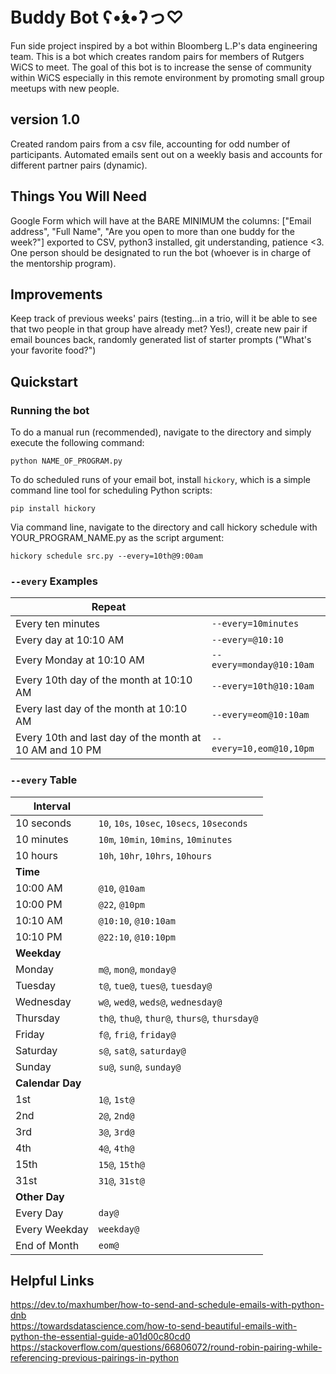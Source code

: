 # Buddy Bot ʕ•́ᴥ•̀ʔっ♡
Fun side project inspired by a bot within Bloomberg L.P's data engineering team. This is a bot which creates random pairs for members of Rutgers WiCS to meet. The goal of this bot is to increase the sense of community within WiCS especially in this remote environment by promoting small group meetups with new people. 

## version 1.0
Created random pairs from a csv file, accounting for odd number of participants. Automated emails sent out on a weekly basis and accounts for different partner pairs (dynamic). 

## Things You Will Need
Google Form which will have at the BARE MINIMUM the columns: ["Email address", "Full Name", "Are you open to more than one buddy for the week?"] exported to CSV, python3 installed, git understanding, patience <3. One person should be designated to run the bot (whoever is in charge of the mentorship program). 

## Improvements
Keep track of previous weeks' pairs (testing...in a trio, will it be able to see that two people in that group have already met? Yes!), create new pair if email bounces back, randomly generated list of starter prompts ("What's your favorite food?")

## Quickstart
### Running the bot

To do a manual run (recommended), navigate to the directory and simply execute the following command:
```
python NAME_OF_PROGRAM.py
```
To do scheduled runs of your email bot, install `hickory`, which is a simple command line tool for scheduling Python scripts:
```
pip install hickory
```

Via command line, navigate to the directory and call hickory schedule with YOUR_PROGRAM_NAME.py as the script argument:
```
hickory schedule src.py --every=10th@9:00am
```
### `--every` Examples

| Repeat                                                  |                          |
| ------------------------------------------------------- | ------------------------ |
| Every ten minutes                                       | `--every=10minutes`      |
| Every day at 10:10 AM                                   | `--every=@10:10`         |
| Every Monday at 10:10 AM                                | `--every=monday@10:10am` |
| Every 10th day of the month at 10:10 AM                 | `--every=10th@10:10am`   |
| Every last day of the month at 10:10 AM                 | `--every=eom@10:10am`    |
| Every 10th and last day of the month at 10 AM and 10 PM | `--every=10,eom@10,10pm` |



### `--every` Table

| Interval         |                                               |
| ---------------- | --------------------------------------------- |
| 10 seconds       | `10`, `10s`, `10sec`, `10secs`, `10seconds`   |
| 10 minutes       | `10m`, `10min`, `10mins`, `10minutes`         |
| 10 hours         | `10h`, `10hr`, `10hrs`, `10hours`             |
| **Time**         |                                               |
| 10:00 AM         | `@10`, `@10am`                                |
| 10:00 PM         | `@22`, `@10pm`                                |
| 10:10 AM         | `@10:10`, `@10:10am`                          |
| 10:10 PM         | `@22:10`, `@10:10pm`                          |
| **Weekday**      |                                               |
| Monday           | `m@`, `mon@`, `monday@`                       |
| Tuesday          | `t@`, `tue@`, `tues@`, `tuesday@`             |
| Wednesday        | `w@`, `wed@`, `weds@`, `wednesday@`           |
| Thursday         | `th@`, `thu@`, `thur@`, `thurs@`, `thursday@` |
| Friday           | `f@`, `fri@`, `friday@`                       |
| Saturday         | `s@`, `sat@`, `saturday@`                     |
| Sunday           | `su@`, `sun@`, `sunday@`                      |
| **Calendar Day** |                                               |
| 1st              | `1@`, `1st@`                                  |
| 2nd              | `2@`, `2nd@`                                  |
| 3rd              | `3@`, `3rd@`                                  |
| 4th              | `4@`, `4th@`                                  |
| 15th             | `15@`, `15th@`                                |
| 31st             | `31@`, `31st@`                                |
| **Other Day**    |                                               |
| Every Day        | `day@`                                        |
| Every Weekday    | `weekday@`                                    |
| End of Month     | `eom@`                                        |

## Helpful Links
https://dev.to/maxhumber/how-to-send-and-schedule-emails-with-python-dnb <br>
https://towardsdatascience.com/how-to-send-beautiful-emails-with-python-the-essential-guide-a01d00c80cd0
https://stackoverflow.com/questions/66806072/round-robin-pairing-while-referencing-previous-pairings-in-python
